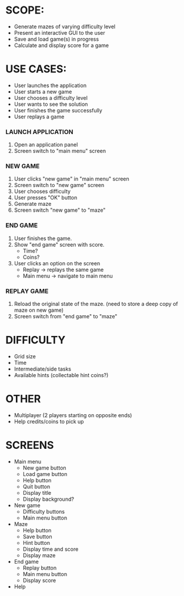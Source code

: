 # SCOPE:
* Generate mazes of varying difficulty level
* Present an interactive GUI to the user
* Save and load game(s) in progress
* Calculate and display score for a game

# USE CASES:
* User launches the application
* User starts a new game
* User chooses a difficulty level
* User wants to see the solution
* User finishes the game successfully
* User replays a game

### LAUNCH APPLICATION
1. Open an application panel
2. Screen switch to "main menu" screen

### NEW GAME
1. User clicks "new game" in "main menu" screen
2. Screen switch to "new game" screen
3. User chooses difficulty
4. User presses "OK" button
5. Generate maze
6. Screen switch "new game" to "maze"

### END GAME
1. User finishes the game.
2. Show "end game" screen with score.
	* Time?
	* Coins?
3. User clicks an option on the screen
	* Replay -> replays the same game 
	* Main menu -> navigate to main menu

### REPLAY GAME
1. Reload the original state of the maze. (need to store a deep copy of maze on new game)
2. Screen switch from "end game" to "maze"

# DIFFICULTY
* Grid size
* Time
* Intermediate/side tasks
* Available hints (collectable hint coins?)

# OTHER
* Multiplayer (2 players starting on opposite ends)
* Help credits/coins to pick up

# SCREENS
* Main menu
	* New game button
	* Load game button
	* Help button
	* Quit button
	* Display title
	* Display background?
* New game
	* Difficulty buttons
	* Main menu button
* Maze
	* Help button
	* Save button
	* Hint button
	* Display time and score
	* Display maze
* End game
	* Replay button
	* Main menu button
	* Display score
* Help

